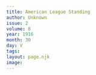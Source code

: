 ```yaml
---
title: American League Standing
author: Unknown
issue: 2
volume: 8
year: 1916
month: 30
day: V
tags:
layout: page.njk
image:
---
```



